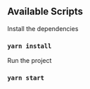 ## Available Scripts

Install the dependencies

### `yarn install`

Run the project

### `yarn start`